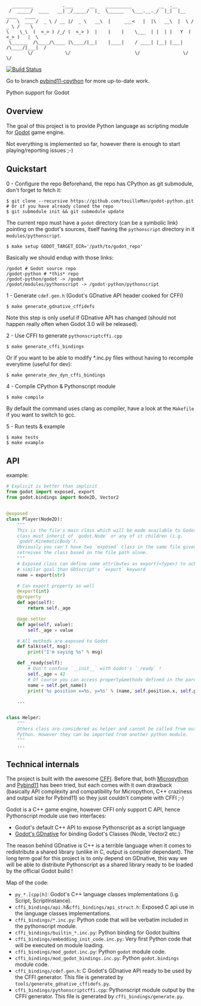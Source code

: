 
      ________           .___      __    __________          __  .__                   
     /  _____/  ____   __| _/_____/  |_  \______   \___.__._/  |_|  |__   ____   ____  
    /   \  ___ /  _ \ / __ |/  _ \   __\  |     ___<   |  |\   __\  |  \ /  _ \ /    \ 
    \    \_\  (  <_> ) /_/ (  <_> )  |    |    |    \___  | |  | |   Y  (  <_> )   |  \
     \______  /\____/\____ |\____/|__|    |____|    / ____| |__| |___|  /\____/|___|  /
            \/            \/                        \/                \/            \/ 

[![Build Status](https://travis-ci.org/touilleMan/godot-python.svg?branch=master)](https://travis-ci.org/touilleMan/godot-python)

Go to branch [pybind11-cpython](https://github.com/touilleMan/godot-python/tree/pybind11-cpython) for more up-to-date work.

Python support for Godot


Overview
--------

The goal of this project is to provide Python language as scripting module for
[Godot](http://godotengine.org) game engine.

Not everything is implemented so far, however there is enough to start
playing/reporting issues ;-)


Quickstart
----------

0 - Configure the repo
Beforehand, the repo has CPython as git submodule, don't forget to fetch it:
```
$ git clone --recursive https://github.com/touilleMan/godot-python.git
# Or if you have already cloned the repo
$ git submodule init && git submodule update
```

The current repo must have a `godot` directory (can be a symbolic link) pointing
on the godot's sources, itself having the `pythonscript` directory
in it `modules/pythonscript`.
```
$ make setup GODOT_TARGET_DIR='/path/to/godot_repo'
```

Basically we should endup with those links:
```
/godot # Godot source repo
/godot-python # *this* repo
/godot-python/godot -> /godot
/godot/modules/pythonscript -> /godot-python/pythonscript
```

1 - Generate `cdef.gen.h` (Godot's GDnative API header cooked for CFFI)
```
$ make generate_gdnative_cffidefs
```
Note this step is only useful if GDnative API has changed (should not
happen really often when Godot 3.0 will be released).

2 - Use CFFI to generate `pythonscriptcffi.cpp`
```
$ make generate_cffi_bindings
```
Or if you want to be able to modify *.inc.py files without having to recompile
everytime (useful for dev):
```
$ make generate_dev_dyn_cffi_bindings
```

4 - Compile CPython & Pythonscript module
```
$ make compile
```
By default the command uses clang as compiler, have a look at the `Makefile` if
you want to switch to gcc.

5 - Run tests & example
```
$ make tests
$ make example
```


API
---

example:

```python
# Explicit is better than implicit
from godot import exposed, export
from godot.bindings import Node2D, Vector2


@exposed
class Player(Node2D):
	"""
	This is the file's main class which will be made available to Godot. This
	class must inherit of `godot.Node` or any of it children (i.g.
	`godot.KinematicBody`).
	Obviously you can't have two `exposed` class in the same file given Godot
	retreives the class based on the file path alone.
	"""
	# Exposed class can define some attributes as export(<type>) to achieve
	# similar goal than GDSscript's `export` keyword
	name = export(str)

	# Can export property as well
	@export(int)
	@property
	def age(self):
		return self._age

	@age.setter
	def age(self, value):
		self._age = value

	# All methods are exposed to Godot
	def talk(self, msg):
		print("I'm saying %s" % msg)

	def _ready(self):
		# Don't confuse `__init__` with Godot's `_ready` !
		self._age = 42
		# Of course you can access property&methods defined in the parent
		name = self.get_name()
		print('%s position x=%s, y=%s' % (name, self.position.x, self.position.y))

	...


class Helper:
	"""
	Others class are considered as helper and cannot be called from outside
	Python. However they can be imported from another python module.
	"""
	...


```


Technical internals
-------------------

The project is built with the awesome [CFFI](https://cffi.readthedocs.io/en/latest/).
Before that, both [Micropython](https://github.com/micropython/micropython) and
[Pybind11](https://github.com/pybind/pybind11) has been tried, but each comes with
it own drawback (basically API complexity and compatibility for Micropython,
C++ craziness and output size for Pybind11) so they just couldn't compete with
CFFI ;-)

Godot is a C++ game engine, however CFFI only support C API, hence Pythonscript
module use two interfaces:
- Godot's default C++ API to expose Pythonscript as a script language
- [Godot's GDnative](https://godotengine.org/article/dlscript-here) for binding Godot's
  Classes (Node, Vector2 etc.)

The reason behind GDnative is C++ is a terrible language when it comes to redistribute
a shared library (unlike in C, output is compiler dependant).
The long term goal for this project is to only depend on GDnative, this way we
will be able to distribute Pythonscript as a shared library ready to be loaded
by the official Godot build !

Map of the code:
- `py_*.[cpp|h]`: Godot's C++ language classes implementations (i.g. Script, ScriptInstance).
- `cffi_bindings/api.h`&`cffi_bindings/api_struct.h`: Exposed C api use in the language classes implementations.
- `cffi_bindings/*.inc.py`: Python code that will be verbatim included in the pythonscript module.
- `cffi_bindings/builtin_*.inc.py`: Python binding for Godot builtins
- `cffi_bindings/embedding_init_code.inc.py`: Very first Python code that will be executed on module loading.
- `cffi_bindings/mod_godot.inc.py`: Python `godot` module code.
- `cffi_bindings/mod_godot_bindings.inc.py`: Python `godot.bindings` module code.
- `cffi_bindings/cdef.gen.h`: C Godot's GDnative API ready to be used by the CFFI generator.
  This file is generated by `tools/generate_gdnative_cffidefs.py`.
- `cffi_bindings/pythonscriptcffi.cpp`: Pythonscript module output by the CFFI generator.
  This file is generated by `cffi_bindings/generate.py`.
